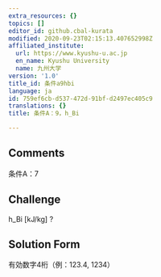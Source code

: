 ```yaml
---
extra_resources: {}
topics: []
editor_id: github.cbal-kurata
modified: 2020-09-23T02:15:13.407652998Z
affiliated_institute:
  url: https://www.kyushu-u.ac.jp
  en_name: Kyushu University
  name: 九州大学
version: '1.0'
title_id: 条件a9hbi
language: ja
id: 759ef6cb-d537-472d-91bf-d2497ec405c9
translations: {}
title: 条件A：9，h_Bi

---
```


## Comments
条件A：7

## Challenge
h_Bi [kJ/kg] ?

## Solution Form
有効数字4桁（例：123.4,  1234）





